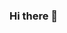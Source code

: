 ### Hi there 👋

<!--
**idle1idle2idle3/idle1idle2idle3** is a ✨ _special_ ✨ repository because its `README.md` (this file) appears on your GitHub profile.

(https://htmlpreview.github.io/?https://github.com/idle1idle2idle3/idle1idle2idle3/blob/main/Idle%20Virus/IDLE_VIRUS.html)
